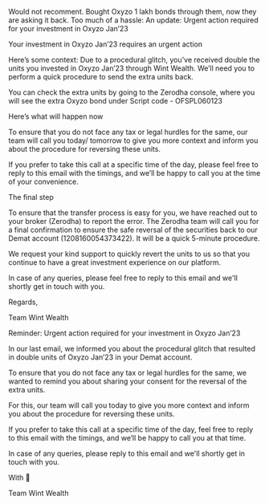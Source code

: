 ---
---

Would not recomment. Bought Oxyzo 1 lakh bonds through them, now they are asking it back. Too much of a hassle:
An update: Urgent action required for your investment in Oxyzo Jan’23

Your investment in Oxyzo Jan’23 requires an urgent action

Here’s some context: Due to a procedural glitch, you’ve received double the units you invested in Oxyzo Jan’23 through Wint Wealth. We’ll need you to perform a quick procedure to send the extra units back.

You can check the extra units by going to the Zerodha console, where you will see the extra Oxyzo bond under Script code - OFSPL060123

Here’s what will happen now

To ensure that you do not face any tax or legal hurdles for the same, our team will call you today/ tomorrow to give you more context and inform you about the procedure for reversing these units.

If you prefer to take this call at a specific time of the day, please feel free to reply to this email with the timings, and we’ll be happy to call you at the time of your convenience.

The final step

To ensure that the transfer process is easy for you, we have reached out to your broker (Zerodha) to report the error. The Zerodha team will call you for a final confirmation to ensure the safe reversal of the securities back to our Demat account (1208160054373422). It will be a quick 5-minute procedure. 

 

We request your kind support to quickly revert the units to us so that you continue to have a great investment experience on our platform.

In case of any queries, please feel free to reply to this email and we'll shortly get in touch with you.

Regards,

Team Wint Wealth

Reminder: Urgent action required for your investment in Oxyzo Jan’23

 In our last email, we informed you about the procedural glitch that resulted in double units of Oxyzo Jan’23 in your Demat account.

To ensure that you do not face any tax or legal hurdles for the same, we wanted to remind you about sharing your consent for the reversal of the extra units.

For this, our team will call you today to give you more context and inform you about the procedure for reversing these units.

If you prefer to take this call at a specific time of the day, feel free to reply to this email with the timings, and we’ll be happy to call you at that time.

 

In case of any queries, please reply to this email and we'll shortly get in touch with you.

 

With 💚

Team Wint Wealth
